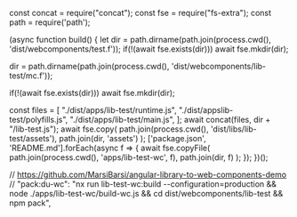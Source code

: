 
const concat = require("concat");
const fse = require("fs-extra");
const path = require('path');

(async function build() {
  let dir = path.dirname(path.join(process.cwd(), 'dist/webcomponents/test.f'));
  if(!(await fse.exists(dir))) await fse.mkdir(dir);

  dir = path.dirname(path.join(process.cwd(), 'dist/webcomponents/lib-test/mc.f'));

  if(!(await fse.exists(dir))) await fse.mkdir(dir);
  
  const files = [
    "./dist/apps/lib-test/runtime.js",
    "./dist/appslib-test/polyfills.js",
    "./dist/apps/lib-test/main.js",
  ];
  await concat(files, dir + "/lib-test.js");
  await fse.copy(
    path.join(process.cwd(), 'dist/libs/lib-test/assets'),
    path.join(dir, 'assets')
  );
  ['package.json', 'README.md'].forEach(async f => {
    await fse.copyFile(
      path.join(process.cwd(), 'apps/lib-test-wc', f),
      path.join(dir, f)
      );
  });
})();

// https://github.com/MarsiBarsi/angular-library-to-web-components-demo
//     "pack:du-wc": "nx run lib-test-wc:build --configuration=production && node ./apps/lib-test-wc/build-wc.js && cd dist/webcomponents/lib-test && npm pack",
